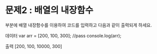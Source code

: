 # 문제2 : 배열의 내장함수

<pass>부분에 배열 내장함수를 이용하여 코드를 입력하고 다음과 같이 출력되게 하세요.

데이터
var arr = [200, 100, 300];
//pass
console.log(arr);

출력
[200, 100, 10000, 300]